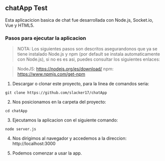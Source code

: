 ## chatApp Test

Esta aplicacicion basica de chat fue desarrollada con Node.js, Socket.io, Vue y HTML5.

### Pasos para ejecutar la aplicacion

>NOTA: Los siguientes pasos son descritos asegurandonos que ya se tiene instalado Node.js y npm (por default se instala automaticamente con Node.js), si no es es asi, puedes consultar los siguientes enlaces:

>NodeJS: https://nodejs.org/es/download/
>npm: https://www.npmjs.com/get-npm

1. Descargar o clonar este proyecto, para la linea de comandos seria:
```
git clone https://github.com/slacker17/chatApp
```
2. Nos posicionamos en la carpeta del proyecto:
```
cd chatApp
```
3. Ejecutamos la aplicacion con el siguiente comando:
```
node server.js
```
4. Nos dirigimos al navegador y  accedemos a la direccion: http://localhost:3000

5. Podemos comenzar a usar la app.
